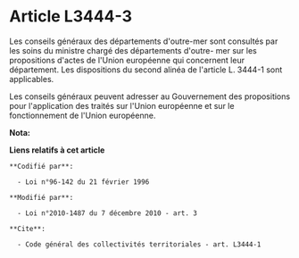 # Article L3444-3

Les conseils généraux des départements d'outre-mer sont consultés par les soins du ministre chargé des départements d'outre-
mer sur les propositions d'actes de l'Union européenne qui concernent leur département. Les dispositions du second alinéa de
l'article L. 3444-1 sont applicables. 

Les conseils généraux peuvent adresser au Gouvernement des propositions pour l'application des traités sur l'Union européenne
et sur le fonctionnement de l'Union européenne.

**Nota:**



**Liens relatifs à cet article**

	**Codifié par**:

	  - Loi n°96-142 du 21 février 1996

	**Modifié par**:

	  - Loi n°2010-1487 du 7 décembre 2010 - art. 3

	**Cite**:

	  - Code général des collectivités territoriales - art. L3444-1
